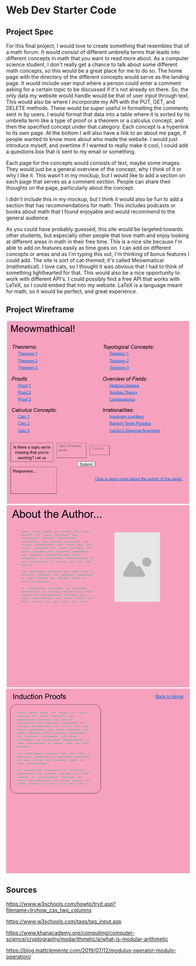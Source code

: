 # Web Dev Starter Code

## Project Spec

For this final project, I would love to create something that resembles that of a math forum. It would consist of different umbrella terms that leads into different concepts in math that you want to read more about. As a computer science student, I don't really get a chance to talk about some different math concepts, so this would be a great place for me to do so. The home page with the directory of the different concepts would serve as the landing page. It wuold include user input where a person could enter a comment asking for a certain topic to be discussed if it's not already on there. So, the only data my website would handle would be that of user input through text. This would also be where I incorporate my API with the PUT, GET, and DELETE methods. These would be super useful in formatting the comments sent in by users. I would format that data into a table where it is sorted by its umbrella term like a type of proof or a theorem or a calculus concept, and then the specified concept under that category. Each concept is a hyperlink to its own page. At the bottom I will also have a link to an about me page, if people wanted to know more about who made the website. I would just introduce myself, and overtime if I wanted to really make it cool, I could add a questions box that is sent to my email or something. 

Each page for the concepts would consists of text, maybe some images. They would just be a general overview of the concept, why I think of it or why I like it. This wasn't in my mockup, but I would like to add a section on each page that serves as a comment section. People can share their thoughts on the page, particularly about the concept. 

I didn't include this in my mockup, but I think it would also be fun to add a section that has recommendations for math. This includes podcasts or books about math that I found enjoyable and would recommend to the general audience.

As you could have probably guessed, this site would be targeted towards other students, but especially other people that love math and enjoy looking at different areas in math in their free time. This is a nice site because I'm able to add on features easily as time goes on. I can add on different concepts or areas and as I'm typing this out, I'm thinking of bonus features I could add. The site is sort of cat-themed; it's called Meowmatical (mathmatical). I love cats, so I thought it was obvious that I had to think of something lighthearted for that. This would also be a nice opportunity to work with different API's. I could possibly find a free API that works with LaTeX, so I could embed that into my website. LaTeX is a language meant for math, so it would be perfect, and great experience.  

## Project Wireframe

![Home Page](homePage.png)
![About Me Page](AboutMe.png)
![Proof Example](ProofPage.png)


## Sources 

https://www.w3schools.com/howto/tryit.asp?filename=tryhow_css_two_columns 

https://www.w3schools.com/tags/tag_input.asp

https://www.khanacademy.org/computing/computer-science/cryptography/modarithmetic/a/what-is-modular-arithmetic

https://blog.mattclemente.com/2019/07/12/modulus-operator-modulo-operation/